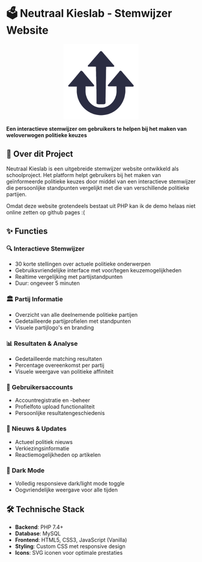 # 🗳️ Neutraal Kieslab - Stemwijzer Website

<div align="center">
  <img src="images/logo-neutraal-kieslab-donkerblauw.svg" alt="Neutraal Kieslab Logo" width="200">
</div>

 **Een interactieve stemwijzer om gebruikers te helpen bij het maken van weloverwogen politieke keuzes**
## 📖 Over dit Project

Neutraal Kieslab is een uitgebreide stemwijzer website ontwikkeld als schoolproject. Het platform helpt gebruikers bij het maken van geïnformeerde politieke keuzes door middel van een interactieve stemwijzer die persoonlijke standpunten vergelijkt met die van verschillende politieke partijen.

Omdat deze website grotendeels bestaat uit PHP kan ik de demo helaas niet online zetten op github pages :(

## ✨ Functies

### 🔍 **Interactieve Stemwijzer**
- 30 korte stellingen over actuele politieke onderwerpen
- Gebruiksvriendelijke interface met voor/tegen keuzemogelijkheden
- Realtime vergelijking met partijstandpunten
- Duur: ongeveer 5 minuten

### 🏛️ **Partij Informatie**
- Overzicht van alle deelnemende politieke partijen
- Gedetailleerde partijprofielen met standpunten
- Visuele partijlogo's en branding

### 📊 **Resultaten & Analyse**
- Gedetailleerde matching resultaten
- Percentage overeenkomst per partij
- Visuele weergave van politieke affiniteit

### 👤 **Gebruikersaccounts**
- Accountregistratie en -beheer
- Profielfoto upload functionaliteit
- Persoonlijke resultatengeschiedenis

### 📰 **Nieuws & Updates**
- Actueel politiek nieuws
- Verkiezingsinformatie
- Reactiemogelijkheden op artikelen

### 🌙 **Dark Mode**
- Volledig responsieve dark/light mode toggle
- Oogvriendelijke weergave voor alle tijden

## 🛠️ Technische Stack

- **Backend**: PHP 7.4+
- **Database**: MySQL
- **Frontend**: HTML5, CSS3, JavaScript (Vanilla)
- **Styling**: Custom CSS met responsive design
- **Icons**: SVG iconen voor optimale prestaties